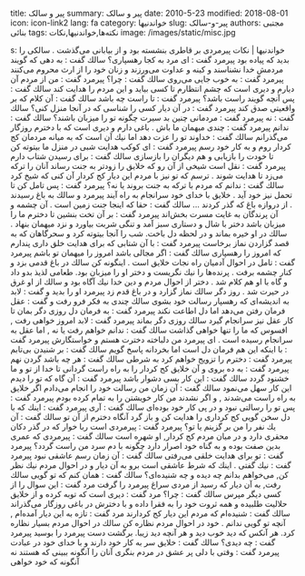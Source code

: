 title: پیر و سالک
summary: پیر و سالک
date: 2010-5-23
modified: 2018-08-01
icon:  icon-link2
lang: fa
category: خواندنیها
slug: پیر-و-سالک
authors: مجتبی بنائی
tags: نکته‌ها,خواندنیها,نکات
image: /images/static/misc.jpg

s: خواندنیها | نکات    پيرمردى  بر  قاطرى  بنشسته  بود  و  از  بيابانى  می‌گذشت . سالكى  را بديد كه پياده  بود  پيرمرد  گفت : اى  مرد  به  كجا  رهسپاری؟  سالك گفت : به  دهى  كه  گويند  مردمش  خدا  نشناسند  و  كينه  و  عداوت  می‌ورزند و  زنان خود را از ارث محروم می‌كنند  پيرمرد  گفت : به  خوب  جايى  می‌روى  سالك گفت : چرا؟  پيرمرد  گفت : من  از  مردم  آن  ديارم  و  ديرى  است  كه  چشم  انتظارم  تا  كسى  بيايد  و  اين مردم را هدايت كند  سالك گفت : پس  آنچه  گويند  راست  باشد؟  پيرمرد  گفت : تا  راست  چه  باشد  سالك گفت : آن  كلام  كه  بر  واقعيتى  صدق  كند  پيرمرد  گفت : در  آن  ديار  كسى  را  شناسى  كه  در  آنجا  منزل  كنی؟  سالك گفت : نه  پيرمرد  گفت : مردمانى  چنين  بد  سيرت  چگونه  تو  را  ميزبان  باشند؟  سالك گفت : ندانم  پيرمرد  گفت : چندى  ميهمان  ما  باش . باغى  دارم  و  ديرى  است  كه  با  دخترم  روزگار  می‌گذرانم  سالك گفت : خداوند  تو  را  عزت  دهد  اما  نيك  آن  است  كه  به  ميانه  مردمان  كج  كردار روم و به كار خود رسم  پيرمرد  گفت : اى  كوكب  هدايت  شبى  در  منزل  ما  بيتوته  كن  تا  خودت  را  بازيابى  و  هم ديگران  را  بازسازى  سالك گفت : براى  رسيدن  شتاب  دارم  پيرمرد  گفت : نقل  است  شيخى  از  آن  رو  كه  خلايق  را  زودتر  به  جنت  رساند  آنان  را  تركه می‌زد تا  هدايت  شوند . ترسم  كه  تو  نيز  با  مردم  اين  ديار  كج  كردار  آن  كنى كه شيخ كرد  سالك گفت : ندانم  كه  مردم  با  تركه  به  جنت  بروند  يا  نه؟  پيرمرد  گفت : پس  تامل  كن  تا  تحمل  نيز  خود  آيد . خلايق  با  خداى  خود  سرانجام  به  راه آيند  پيرمرد  و  سالك  به  باغ  رسيدند . از  دروازه  باغ  كه  گذر  كردند ...  سالك گفت : حقا  كه  اينجا  جنت  زمين  است . آن  چشمه  و  آن  پرندگان  به  غايت  مسرت  بخش‌اند  پيرمرد  گفت : بر  آن  تخت  بنشين  تا  دخترم  ما  را  ميزبان  باشد  دختر با شال و دستارى سبز آمد و تنگى  شربت  بياورد  و  نزد  ميهمان  بنهاد . سالك  در او خيره بماند و در لحظه دل باخت. شب را آنجا بيتوته كرد و سحرگاهان  كه  به قصد گزاردن  نماز  برخاست  پيرمرد  گفت : با  آن  شتابى  كه  براى  هدايت  خلق  دارى پندارم  كه  امروز  را  رهسپارى  سالك گفت : اگر  مجالى  باشد  امروز  را  ميهمان  تو  باشم  پيرمرد  گفت : تامل  در  احوال  آدميان  راه  نجات  خلايق  است . اينگونه  كن  سالك در باغ قدمى بزد و كنار چشمه  برفت . پرنده‌ها را  نيك  نگريست  و  دختر  او  را ميزبان بود. طعامى لذيذ بدو داد و گاه  با  او  هم  كلام  شد . دختر  از  احوال  مردم و دين خدا نيك آگاه  بود  و  سالك  از  او  غرق  در  حيرت  شد . روز  دگر  سالك  نماز گزارد  و  در  باغ  قدم  زد  پيرمرد  او  را  بديد  و  گفت : لابد  به  انديشه‌اى كه  رهسپار  رسالت  خود  بشوى  سالك چندى  به  فكر  فرو  رفت  و  گفت : عقل  فرمان  رفتن  می‌دهد اما  دل  اطاعت  نكند  پيرمرد  گفت : به  فرمان  دل  روزى  دگر  بمان  تا  كار  عقل  نيز  سرانجام  گيرد  سالك روزى دگر  بماند  پيرمرد  گفت : لابد  امروز  خواهى  رفت , افسوس  كه  ما  را  تنها  خواهى  گذاشت  سالك گفت : ندانم  خواهم  رفت  يا  نه , اما  عقل  به  سرانجام  رسيده  است . اى  پيرمرد  من دلباخته دخترت هستم و خواستگارش  پيرمرد  گفت : با  اينكه  اين  هم  فرمان  دل  است  اما  بخردانه  پاسخ  گويم  سالك گفت : بر  شنيدن  بی‌تابم  پيرمرد  گفت : دخترم  را  تزويج  خواهم  كرد  به  شرطى  سالك گفت : هر  چه  باشد  گردن  نهم  پيرمرد  گفت : به  ده  بروى  و  آن  خلايق  كج  كردار  را  به  راه  راست  گردانى  تا  خدا  از تو و ما خشنود گردد  سالك گفت : اين  كار  بسى  دشوار  باشد  پيرمرد  گفت : آن  گاه  كه  تو  را  ديدم  اين  كار  سهل  می‌نمود  سالك گفت : آن  زمان  من  رسالت  خود  را  انجام  می‌دادم اگر  خلايق  به  راه  راست  می‌شدند , و  اگر  نشدند  من  كار  خويشتن  را  به  تمام  كرده  بودم  پيرمرد  گفت : پس  تو  را  رسالتى  نبود  و  در  پى  كار  خود  بوده‌اى  سالك گفت : آرى  پيرمرد  گفت : اينك  كه  با  دل  سخن  گويى  كج  كردارى  را  هدايت  كن  و  باز  گرد  آنگاه  دخترم از آن تو  سالك گفت : آن  يك  نفر  را  من  بر  گزينم  يا  تو؟  پيرمرد  گفت : پيرمردى  است  ربا  خوار  كه  در  گذر  دكان  محقرى  دارد  و  در  ميان  مردم كج كردار, او شهره است  سالك گفت : پيرمردى  كه  عمرى  بدين  صفت  بوده  و  به  گناه  خود  اصرار  دارد  چگونه  با دم سرد من راست گردد؟  پيرمرد  گفت : تو  براى  هدايت  خلقى  می‌رفتى  سالك گفت : آن  زمان  رسم  عاشقى  نبود  پيرمرد  گفت : نيك  گفتى . اينك  كه  شرط  عاشقى  است  برو  به  آن  ديار  و  در  احوال  مردم نيك نظر كن, می‌خواهم بدانم  چه  ديده  و  چه  شنيده‌ای؟  سالك گفت : همان  كنم  که  تو  گويى  سالك رفت, به آن ديار كه رسيد از مردى سراغ پيرمرد  را  گرفت  مرد گفت : اين  سوال  را  از  كسى  ديگر  مپرس  سالك گفت : چرا؟  مرد گفت : ديرى  است  كه  توبه  كرده  و  از  خلايق  حلاليت  طلبيده  و  همه  ثروت  خود  را به فقرا داده و با دخترش در باغى روزگار  می‌گذراند  سالك گفت : شنيده‌ام كه  مردم  اين  ديار  كج  كردارند  مرد گفت : تازه  به  اين  ديار  آمده‌ام , آنچه  تو  گويى  ندانم . خود  در  احوال  مردم  نظاره كن  سالك در احوال مردم بسيار نظاره كرد. هر آنكس كه ديد خوب ديد و هر آنچه  ديد  زيبا. برگشت  دست  پيرمرد  را  بوسيد  پيرمرد  گفت : چه  ديدی؟  سالك گفت : خلايق  سر  به  كار  خود  دارند  و  با  خداى  خود  در  عبادت  پيرمرد  گفت : وقتى  با  دلى  پر  عشق  در  مردم  بنگرى  آنان  را  آنگونه  ببينى كه هستند نه آنگونه  كه  خود  خواهى